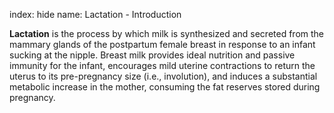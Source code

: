 index: hide
name: Lactation - Introduction

 **Lactation** is the process by which milk is synthesized and secreted from the mammary glands of the postpartum female breast in response to an infant sucking at the nipple. Breast milk provides ideal nutrition and passive immunity for the infant, encourages mild uterine contractions to return the uterus to its pre-pregnancy size (i.e., involution), and induces a substantial metabolic increase in the mother, consuming the fat reserves stored during pregnancy.
